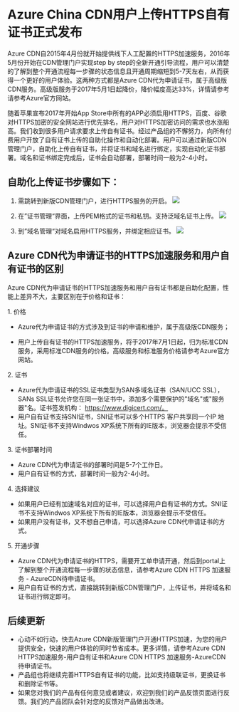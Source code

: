 <properties linkid="dev-net-common-tasks-cdn" urlDisplayName="CDN" pageTitle="Overview of Windows Azure CDN in China - Azure feature guide" metaKeywords="Azure CDN, Azure CDN, Azure blobs, Azure caching, Azure add-ons" description="Learn the overview of WIndows Azure CDN, advantages, typical scenarios and key features." metaCanonical="" services="" documentationCenter=".NET" title="" authors="" solutions="" manager="" editor="" />
<tags ms.service=""
ms.date=""
wacn.date="6/13/2017"
/>
    
# Azure China CDN用户上传HTTPS自有证书正式发布

Azure CDN自2015年4月份就开始提供线下人工配置的HTTPS加速服务，2016年5月份开始在CDN管理门户实现step by step的全新开通引导流程，用户可以清楚的了解到整个开通流程每一步骤的状态信息且开通周期缩短到5-7天左右，从而获得一个更好的用户体验。这两种方式都是Azure CDN代为申请证书，属于高级版CDN服务。高级版服务于2017年5月1日起降价，降价幅度高达33%，详情请参考请参考Azure官方网站。

随着苹果宣布2017年开始App Store中所有的APP必须启用HTTPS，百度、谷歌对HTTPS加密的安全网站进行优先排名，用户对HTTPS加密访问的需求也水涨船高。我们收到很多用户请求要求上传自有证书。经过产品组的不懈努力，向所有付费用户开放了自有证书上传的自助化操作和自动化部署。用户可以通过新版CDN管理门户，自助化上传自有证书，并将证书和域名进行绑定，实现自动化证书部署。域名和证书绑定完成后，证书会自动部署，部署时间一般为2-4小时。

## 自助化上传证书步骤如下：


1. 需跳转到新版CDN管理门户，进行HTTPS服务的开启。 
   ![][3]
	   
2. 在”证书管理“界面，上传PEM格式的证书和私钥。支持泛域名证书上传。
   ![][4]

3. 到”域名管理“对域名启用HTTPS服务，并绑定相应证书。
   ![][8]
   

## Azure CDN代为申请证书的HTTPS加速服务和用户自有证书的区别

Azure CDN代为申请证书的HTTPS加速服务和用户自有证书都是自助化配置，性能上差异不大，主要区别在于价格和证书：

1. 价格

- Azure代为申请证书的方式涉及到证书的申请和维护，属于高级版CDN服务；

- 用户上传自有证书的HTTPS加速服务，将于2017年7月1日起，归为标准CDN服务，采用标准CDN服务的价格。高级服务和标准服务价格请参考Azure官方网站。

2. 证书

- Azure代为申请证书的SSL证书类型为SAN多域名证书（SAN/UCC SSL），SANs SSL证书允许您在同一张证书中，添加多个需要保护的"域名"或"服务器"名。证书签发机构： https://www.digicert.com/。
- 用户自有证书支持SNI证书，SNI证书可以多个HTTPS 客户共享同一个IP 地址。SNI证书不支持Windwos XP系统下所有的IE版本，浏览器会提示不受信任。

3. 证书部署时间

- Azure CDN代为申请证书的部署时间是5-7个工作日。
- 用户自有证书的方式，部署时间一般为2-4小时。

4. 选择建议

- 如果用户已经有加速域名对应的证书，可以选择用户自有证书的方式。SNI证书不支持Windwos XP系统下所有的IE版本，浏览器会提示不受信任。
- 如果用户没有证书，又不想自己申请，可以选择Azure CDN代申请证书的方式。

5. 开通步骤

- Azure CDN代为申请证书的HTTPS，需要开工单申请开通，然后到portal上了解到整个开通流程每一步骤的状态信息，请参考Azure CDN HTTPS 加速服务 - AzureCDN待申请证书。
- 用户自有证书的方式，直接跳转到新版CDN管理门户，上传证书，并将域名和证书进行绑定即可。
    
## 后续更新

- 心动不如行动，快去Azure CDN新版管理门户开通HTTPS加速，为您的用户提供安全，快速的用户体验的同时节省成本。更多详情，请参考Azure CDN HTTPS加速服务-用户自有证书和Azure CDN HTTPS 加速服务-AzureCDN待申请证书。
- 产品组也将继续完善HTTPS自有证书的功能，比如支持级联证书，更换证书和删除证书等。
- 如果您对我们的产品有任何意见或者建议，欢迎到我们的产品反馈页面进行反馈。我们的产品团队会针对您的反馈对产品做出改进。

<!--Image references-->
[1]: ./httpsimage/manage.png
[2]: ./httpsimage/oldportal.png
[3]: ./httpsimage/newportaloverview.png
[4]: ./httpsimage/uploadcert.png
[5]: ./httpsimage/bindcert1.png
[6]: ./httpsimage/bindcert1.1.png
[7]: ./httpsimage/certdetail.png
[8]: ./httpsimage/bindcert2.png
[9]: ./httpsimage/bindcert3.png
[10]: ./httpsimage/success.png
[11]: ./httpsimage/successdomainstatuspng.png
[12]: ./httpsimage/cert4.png
